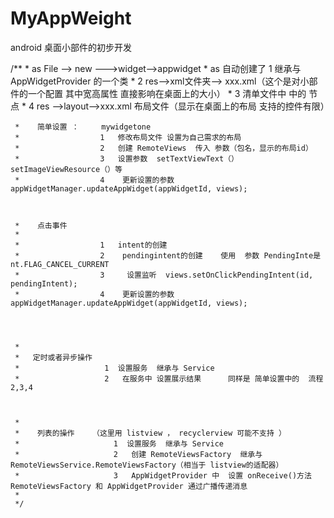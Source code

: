 # MyAppWeight
android 桌面小部件的初步开发

  /**
     *   as   File --> new --->widget-->appwidget
     *   as 自动创建了   1  继承与 AppWidgetProvider 的一个类
     *                  2  res-->xml文件夹--> xxx.xml（这个是对小部件的一个配置  其中宽高属性 直接影响在桌面上的大小）
     *                  3   清单文件中 中的 <receiver></receiver> 节点
     *                  4   res -->layout-->xxx.xml 布局文件（显示在桌面上的布局  支持的控件有限）
     
     
     
     
     *    简单设置 ：     mywidgetone
     *                  1   修改布局文件 设置为自己需求的布局
     *                  2   创建 RemoteViews  传入 参数（包名，显示的布局id）
     *                  3   设置参数  setTextViewText（）  setImageViewResource（）等
     *                  4    更新设置的参数 appWidgetManager.updateAppWidget(appWidgetId, views);
     
     
     
     *    点击事件
     *
     *                  1   intent的创建
     *                  2    pendingintent的创建    使用  参数 PendingInte是nt.FLAG_CANCEL_CURRENT
     *                  3     设置监听  views.setOnClickPendingIntent(id, pendingIntent);
     *                  4    更新设置的参数  appWidgetManager.updateAppWidget(appWidgetId, views);
     
     
     
     
     *
     *   定时或者异步操作
     *                   1  设置服务  继承与 Service
     *                   2   在服务中 设置展示结果      同样是 简单设置中的  流程  2,3,4
     
     
     
     *
     *    列表的操作    （这里用 listview ， recyclerview 可能不支持 ）
     *                     1  设置服务  继承与 Service
     *                     2   创建 RemoteViewsFactory  继承与RemoteViewsService.RemoteViewsFactory（相当于 listview的适配器）
     *                     3   AppWidgetProvider 中  设置 onReceive()方法  RemoteViewsFactory 和 AppWidgetProvider 通过广播传递消息
     *
     */
